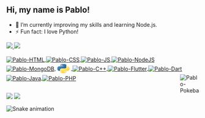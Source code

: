 ## Hi, my name is Pablo!

- 🌱 I’m currently improving my skills and learning Node.js.
- ⚡ Fun fact: I love Python!

 <div>
  <a href="https://github.com/Pablo87996">
  <img height="180em" src="https://github-readme-stats.vercel.app/api?username=Pablo87996&show_icons=true&theme=radical&include_all_commits=true&count_private=true&title_color=836FFF&icon_color=00BFFF"/>
  <img height="180em" src="https://github-readme-stats.vercel.app/api/top-langs/?username=Pablo87996&layout=compact&langs_count=7&theme=radical&title_color=836FFF&icon_color=00BFFF"/>
</div>

<div style="display: inline_block"><br>
  <img align="center" alt="Pablo-HTML" title="HTML" height="30" width="40" src="https://cdn.jsdelivr.net/gh/devicons/devicon/icons/html5/html5-original.svg">
  <img align="center" alt="Pablo-CSS" title="CSS" height="30" width="40" src="https://cdn.jsdelivr.net/gh/devicons/devicon/icons/css3/css3-original.svg">
  <img align="center" alt="Pablo-JS" title="JavaScript" height="30" width="40" src="https://cdn.jsdelivr.net/gh/devicons/devicon/icons/javascript/javascript-original.svg">
  <img align="center" alt="Pablo-NodeJS" title="Node.js" height="30" width="40" src="https://cdn.jsdelivr.net/gh/devicons/devicon/icons/nodejs/nodejs-original.svg">
  <img align="center" alt="Pablo-MongoDB" title="MongoDB" height="30" width="40" src="https://cdn.jsdelivr.net/gh/devicons/devicon/icons/mongodb/mongodb-original.svg">
  <img align="center" alt="Pablo-Python" title="Python" height="30" width="40" src="https://raw.githubusercontent.com/devicons/devicon/master/icons/python/python-original.svg">
  <img align="center" alt="Pablo-C++" title="C++" height="30" width="40"
src="https://cdn.jsdelivr.net/gh/devicons/devicon/icons/cplusplus/cplusplus-original.svg">
  <img align="center" alt="Pablo-Flutter" title="Flutter" height="30" width="40" 
src="https://cdn.jsdelivr.net/gh/devicons/devicon/icons/flutter/flutter-original.svg">
  <img align="center" alt="Pablo-Dart" title="Dart" height="30" width="40" 
src="https://cdn.jsdelivr.net/gh/devicons/devicon/icons/dart/dart-original.svg">
  <img align="center" alt="Pablo-Java" title="Java" height="30" width="40" src="https://cdn.jsdelivr.net/gh/devicons/devicon/icons/java/java-original.svg">
  <img align="center" alt="Pablo-PHP" title="PHP" height="30" width="40" src="https://cdn.jsdelivr.net/gh/devicons/devicon/icons/php/php-original.svg">
  <img align="right" alt="Pablo-Pokeball"  height="50" width="50"
 src="https://images-wixmp-ed30a86b8c4ca887773594c2.wixmp.com/f/029b8bd9-cb5a-41e4-9c7e-ee516face9bb/dayo3ow-7ac86c31-8b2b-4810-89f2-e6134caf1f2d.gif?token=eyJ0eXAiOiJKV1QiLCJhbGciOiJIUzI1NiJ9.eyJzdWIiOiJ1cm46YXBwOjdlMGQxODg5ODIyNjQzNzNhNWYwZDQxNWVhMGQyNmUwIiwiaXNzIjoidXJuOmFwcDo3ZTBkMTg4OTgyMjY0MzczYTVmMGQ0MTVlYTBkMjZlMCIsIm9iaiI6W1t7InBhdGgiOiJcL2ZcLzAyOWI4YmQ5LWNiNWEtNDFlNC05YzdlLWVlNTE2ZmFjZTliYlwvZGF5bzNvdy03YWM4NmMzMS04YjJiLTQ4MTAtODlmMi1lNjEzNGNhZjFmMmQuZ2lmIn1dXSwiYXVkIjpbInVybjpzZXJ2aWNlOmZpbGUuZG93bmxvYWQiXX0.ooubhxjHp9PIMhVxvCFHziI6pxDAS8glXPWenUeomWs">
</div>
  
##

<div>
  <a href="https://instagram.com/space_01_official" target="_blank"><img src="https://img.shields.io/badge/-Instagram-%23E4405F?style=for-the-badge&logo=instagram&logoColor=white" target="_blank"></a>
  <a href="https://www.linkedin.com/in/pablo87996" target="_blank"><img src="https://img.shields.io/badge/LinkedIn-0077B5?style=for-the-badge&logo=linkedin&logoColor=white" target="_blank"></a>
  
 
 ![Snake animation](https://github.com/pablo87996/pablo87996/blob/output/github-contribution-grid-snake.svg)
</div>
